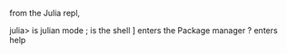 from the Julia repl,

julia> is julian mode
; is the shell
] enters the Package manager
? enters help
